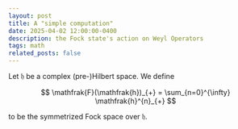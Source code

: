 ```yaml
---
layout: post
title: A "simple computation"
date: 2025-04-02 12:00:00-0400
description: the Fock state's action on Weyl Operators 
tags: math
related_posts: false
---
```


Let $\mathfrak{h}$ be a complex (pre-)Hilbert space. We define 

$$
\mathfrak{F}(\mathfrak{h})_{+} = \sum_{n=0}^{\infty} \mathfrak{h}^{n}_{+}
$$

to be the symmetrized Fock space over $\mathfrak{h}$. 
